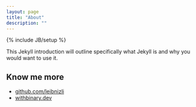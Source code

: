 ```yaml
---
layout: page
title: "About"
description: ""
---
```

{% include JB/setup %}

This Jekyll introduction will outline specifically  what Jekyll is and why you would want to use it.

## Know me more
* <a href="https://github.com/leibnizli">github.com/leibnizli</a>
* <a href="http://withbinary.dev/">withbinary.dev</a>

